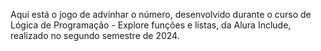 Aqui está o jogo de advinhar o número, desenvolvido durante o curso de Lógica de Programação - Explore funções e listas, da Alura Include, realizado no segundo semestre de 2024.
